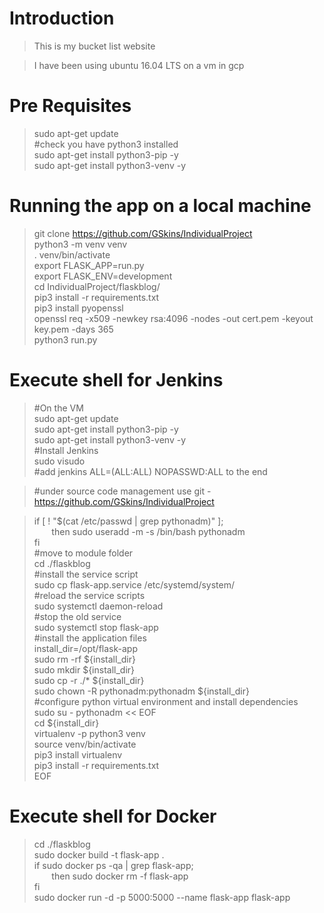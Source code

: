 # Introduction
>This is my bucket list website

>I have been using ubuntu 16.04 LTS on a vm in gcp


# Pre Requisites

>sudo apt-get update  
>#check you have python3 installed  
>sudo apt-get install python3-pip -y  
>sudo apt-get install python3-venv -y  


# Running the app on a local machine  

>git clone https://github.com/GSkins/IndividualProject  
>python3 -m venv venv  
>. venv/bin/activate  
>export FLASK_APP=run.py  
>export FLASK_ENV=development  
>cd IndividualProject/flaskblog/  
>pip3 install -r requirements.txt  
>pip3 install pyopenssl  
>openssl req -x509 -newkey rsa:4096 -nodes -out cert.pem -keyout key.pem -days 365  
>python3 run.py  

# Execute shell for Jenkins

>#On the VM  
>sudo apt-get update  
>sudo apt-get install python3-pip -y  
>sudo apt-get install python3-venv -y  
>#Install Jenkins  
>sudo visudo  
>#add jenkins ALL=(ALL:ALL) NOPASSWD:ALL to the end  

>#under source code management use git - https://github.com/GSkins/IndividualProject  

>if [ ! "$(cat /etc/passwd | grep pythonadm)" ];  
&nbsp;&nbsp;&nbsp;&nbsp;&nbsp;&nbsp; then sudo useradd -m -s /bin/bash pythonadm  
>fi  
>#move to module folder  
>cd ./flaskblog  
>#install the service script  
>sudo cp flask-app.service /etc/systemd/system/  
>#reload the service scripts  
>sudo systemctl daemon-reload  
>#stop the old service  
>sudo systemctl stop flask-app  
>#install the application files  
>install_dir=/opt/flask-app  
>sudo rm -rf ${install_dir}  
>sudo mkdir ${install_dir}  
>sudo cp -r ./* ${install_dir}  
>sudo chown -R pythonadm:pythonadm ${install_dir}  
>#configure python virtual environment and install dependencies  
>sudo su - pythonadm << EOF  
>cd ${install_dir}  
>virtualenv -p python3 venv  
>source venv/bin/activate  
>pip3 install virtualenv  
>pip3 install -r requirements.txt  
>EOF  


# Execute shell for Docker  

>cd ./flaskblog  
>sudo docker build -t flask-app .  
>if sudo docker ps -qa | grep flask-app;  
&nbsp;&nbsp;&nbsp;&nbsp;&nbsp;&nbsp; then sudo docker rm -f flask-app  
>fi  
>sudo docker run -d -p 5000:5000 --name flask-app flask-app  

